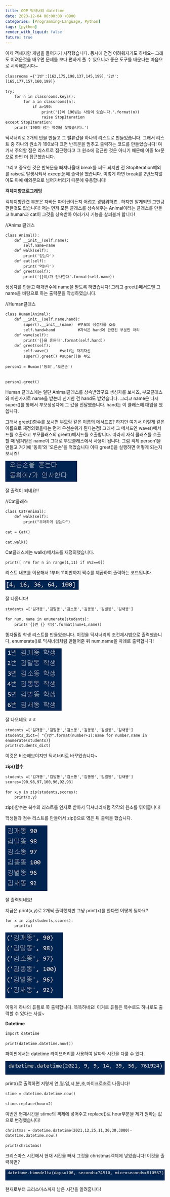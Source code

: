 ```yaml
---
title: OOP 딕셔너리 datetime
date: 2023-12-04 00:00:00 +0900
categories: [Programming-Language, Python]
tags: [python]
render_with_liquid: false
future: true
---
```


이제 객체지향 개념을 들어가기 시작했습니다. 동시에 점점 어려워지기도 하네요~ 그래도 어려운것을 배우면 문제를 보다 편하게 풀 수 있으니까 좋은 도구를 배운다는 마음으로 시작해봅시다~

```
classrooms ={'1반':[162,175,198,137,145,199],'2반':[165,177,157,160,199]}

try:
    for n in classrooms.keys():
        for a in classrooms[n]:
            if a>190:
                print('{}에 190넘는 사람이 있습니다.'.format(n))
                raise StopIteration
except StopIteration:
    print('190이 넘는 학생을 찾았습니다.')
```

딕셔너리로 2개의 반을 만들고 그 밸류값을 하나의 리스트로 만들었습니다. 그래서 리스트 중 하나의 원소가 190보다 크면 반복문을 멈추고 출력하는 코드를 만들었습니다! 여기서 주의할 점은 리스트로 접근했다고 그 원소에 접근한 것은 아니기 때문에 이중 for문으로 한번 더 접근했습니다.

그리고 중요한 것은 반복문을 빠져나올때 break를 써도 되지만 전 StopIteration예외를 raise로 발생시켜서 except문에 출력을 했습니다. 이렇게 하면 break를 2번쓰지않아도 아예 예외문으로 넘어가버리기 때문에 유용합니다!

**객체지향프로그래밍**

객체지향관련 부분은 자바든 파이썬이든지 어렵고 광범위하죠.. 하지만 알게되면 그만큼 편한것도 없습니다! 저는 먼저 모든 클래스를 상속해주는 Animal이라는 클래스를 만들고 human과 cat이 그것을 상속받아 여러가지 기능을 살펴볼까 합니다!

//Animal클래스

```
class Animal():
    def __init__(self,name):
        self.name=name
    def walk(self):
        print('걷는다')
    def eat(self):
        print('먹는다')
    def greet(self):
        print('{}이/가 인사한다'.format(self.name))
```

생성자를 만들고 매개변수에 name을 받도록 하였습니다! 그리고 greet()메서드엔 그 name을 바탕으로 하는 출력문을 작성하였습니다.

//Human클래스

```
class Human(Animal):
    def __init__(self,name,hand):
        super().__init__(name)  #부모의 생성자를 호출
        self.hand=hand          #자식은 hand에 관련된 부분만 처리
    def wave(self):
        print('{}을 흔든다'.format(self.hand))
    def greet(self):
        self.wave()     #self는 자기자신
        super().greet() #super()는 부모

person1 = Human('동희','오른손')


person1.greet()
```

Human 클래스에는 일단 Animal클래스를 상속받았구요 생성자를 보시죠, 부모클래스와 마찬가지로 name을 받는데 신기한 건 hand도 받았습니다. 그리고 name은 다시 super()를 통해서 부모생성자에 그 값을 전달했습니다. hand는 이 클래스에 대입을 했씁니다.

그래서 greet()함수를 보시면 부모랑 같은 이름의 메서드죠? 하지만 여기서 이렇게 같은 이름으로 재정의했을때는 먼저 우선순위가 된다는점! 그래서 그 메서드엔 wave()메서드를 호출하고 부모클래스의 greet()메서드를 호출합니다. 따라서 자식 클래스를 호출할 때 넘겨받은 name이 그대로 부모클래스에서 사용이 됩니다. 그럼 객체 person1을 만들고 거기에 '동희'와 '오른손'을 적었습니다 이때 greet()을 실행하면 어떻게 되는지 보시죠!

![Desktop View](/assets/img/Programming-Language/Python/OOP/1.png)

잘 출력이 되네요!!

//Cat클래스

```
class Cat(Animal):
    def walk(self):
        print("우아하게 걷는다")

cat = Cat()

cat.walk()
```

Cat클래스에는 walk()메서드를 재정의했습니다.

```
print([ n*n for n in range(1,11) if n%2==0])
```

리스트 내포를 이용해서 1부터 11미만까지 짝수를 제곱하여 출력하는 코드입니다

![Desktop View](/assets/img/Programming-Language/Python/OOP/2.png)

잘 나옵니다!

```
students =['김개똥','김말똥','김소똥','김똥똥','김벌똥','김새똥']

for num, name in enumerate(students):
    print('{}번 {} 학생'.format(num+1,name))
```

똥자돌림 학생 리스트를 만들었습니다. 이것을 딕셔너리의 조건제시법으로 출력했습니다, enumerate()로 딕셔너리처럼 만들어준 뒤 num,name을 차례로 출력합니다!

![Desktop View](/assets/img/Programming-Language/Python/OOP/3.png)

잘 나오네요 ㅎㅎ

```
students =['김개똥','김말똥','김소똥','김똥똥','김벌똥','김새똥']
students_dict={ "{}번".format(number+1):name for number,name in enumerate(students)}
print(students_dict)
```

이것은 비슷해보이지만 딕셔너리로 바꾸었습니다~

**zip()함수**

```
students =['김개똥','김말똥','김소똥','김똥똥','김벌똥','김새똥']
scores=[90,98,97,100,96,92,93]

for x,y in zip(students,scores):
    print(x,y)
```

zip()함수는 복수의 리스트를 인자로 받아서 딕셔너리처럼 각각의 원소를 엮어줍니다!

학생들과 점수 리스트를 만들어서 zip()으로 엮은 뒤 출력을 했습니다.

![Desktop View](/assets/img/Programming-Language/Python/OOP/4.png)

잘 출력되네요!

지금은 print(x,y)로 2개씩 출력했지만 그냥 print(x)를 한다면 어떻게 될까요?

```
for x in zip(students,scores):
    print(x)
```

![Desktop View](/assets/img/Programming-Language/Python/OOP/5.png)

이렇게 하나의 튜플로 쭉 출력합니다. 똑똑하네요! 이거로 튜플은 복수로도 하나로도 출력할 수 있다는 사실~

**Datetime**

```
import datetime

print(datetime.datetime.now())
```

파이썬에서는 datetime 라이브러리를 사용하여 날짜와 시간을 다룰 수 있다.

![Desktop View](/assets/img/Programming-Language/Python/OOP/6.png)

print()로 출력하면 저렇게 연,월.일,시,분,초,마이크로초로 나옵니다!

```
stime = datetime.datetime.now()

stime.replace(hour=2)
```

이번엔 현재시간을 stime의 객체에 넣어주고 replace()로 hour부분을 제가 원하는 값으로 변경했습니다!

```
christmas = datetime.datetime(2021,12,25,11,30,30,3000)-datetime.datetime.now()

print(christmas)
```

크리스마스 시간에서 현재 시간을 빼서 그것을 christmas객체에 넣었습니다! 이것을 출력하면?

![Desktop View](/assets/img/Programming-Language/Python/OOP/7.png)

현재로부터 크리스마스까지 남은 시간을 알려줍니다!